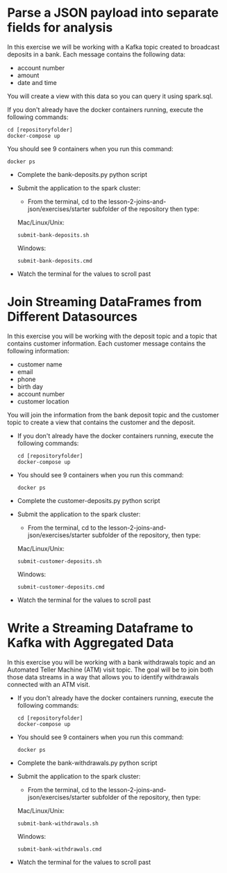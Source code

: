 # Parse a JSON payload into separate fields for analysis
In this exercise we will be working with a Kafka topic created to broadcast deposits in a bank. Each message contains the following data:
- account number
- amount
- date and time

You will create a view with this data so you can query it using spark.sql.


If you don't already have the docker containers running, execute the following commands:

```
cd [repositoryfolder]
docker-compose up
```

You should see 9 containers when you run this command:
```
docker ps
```

- Complete the bank-deposits.py python script
- Submit the application to the spark cluster:
     - From the terminal, cd to the lesson-2-joins-and-json/exercises/starter subfolder of the repository then type: 

    Mac/Linux/Unix:
     ```
     submit-bank-deposits.sh
     ```

    Windows:
     ```
     submit-bank-deposits.cmd
     ```    

- Watch the terminal for the values to scroll past
        
# Join Streaming DataFrames from Different Datasources

In this exercise you will be working with the deposit topic and a topic that contains customer information. Each customer message contains the following information:
- customer name
- email
- phone
- birth day
- account number
- customer location

You will join the information from the bank deposit topic and the customer topic to create a view that contains the customer and the deposit.


- If you don't already have the docker containers running, execute the following commands:

    ```
    cd [repositoryfolder]
    docker-compose up
    ```

- You should see 9 containers when you run this command:
    ```
    docker ps
    ```
- Complete the customer-deposits.py python script
- Submit the application to the spark cluster:
     - From the terminal, cd to the lesson-2-joins-and-json/exercises/starter subfolder of the repository, then type: 

    Mac/Linux/Unix:
     ```
     submit-customer-deposits.sh
     ```

    Windows:
     ```
     submit-customer-deposits.cmd
     ```   
- Watch the terminal for the values to scroll past       

# Write a Streaming Dataframe to Kafka with Aggregated Data

In this exercise you will be working with a bank withdrawals topic and an Automated Teller Machine (ATM) visit topic. The goal will be to join both those data streams in a way that allows you to identify withdrawals connected with an ATM visit.


- If you don't already have the docker containers running, execute the following commands:

    ```
    cd [repositoryfolder]
    docker-compose up
    ```

- You should see 9 containers when you run this command:
    ```
    docker ps
    ```
- Complete the bank-withdrawals.py python script
- Submit the application to the spark cluster:
     - From the terminal, cd to the lesson-2-joins-and-json/exercises/starter subfolder of the repository, then type: 

    Mac/Linux/Unix:
     ```
     submit-bank-withdrawals.sh
     ```

    Windows:
     ```
     submit-bank-withdrawals.cmd
     ```   
- Watch the terminal for the values to scroll past        